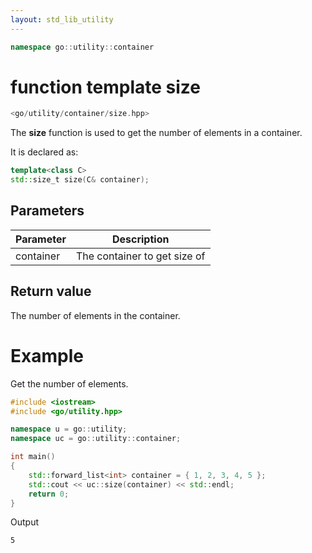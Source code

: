 ```yaml
---
layout: std_lib_utility
---
```


```c++
namespace go::utility::container
```

# function template size

```c++
<go/utility/container/size.hpp>
```

The **size** function is used to get the number of elements in a
container.

It is declared as:

```c++
template<class C>
std::size_t size(C& container);
```

## Parameters

Parameter | Description
-|-
container|The container to get size of

## Return value

The number of elements in the container.

# Example

Get the number of elements.

```c++
#include <iostream>
#include <go/utility.hpp>

namespace u = go::utility;
namespace uc = go::utility::container;

int main()
{
    std::forward_list<int> container = { 1, 2, 3, 4, 5 };
    std::cout << uc::size(container) << std::endl;
    return 0;
}
```

Output

```
5
```
